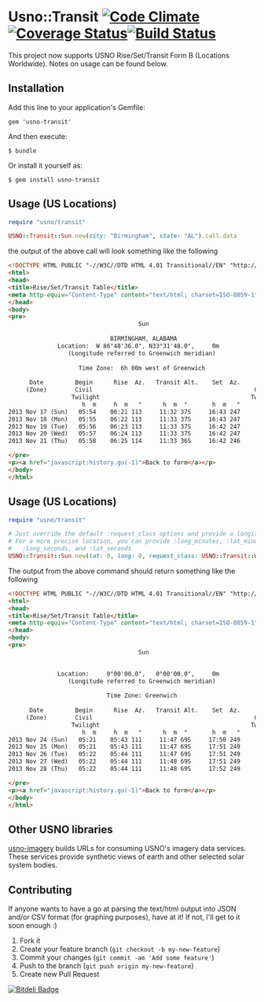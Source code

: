 # Usno::Transit [![Code Climate](https://codeclimate.com/github/rthbound/usno-transit.png)](https://codeclimate.com/github/rthbound/usno-transit)[![Coverage Status](https://coveralls.io/repos/rthbound/usno-transit/badge.png)](https://coveralls.io/r/rthbound/usno-transit)[![Build Status](https://travis-ci.org/rthbound/usno-transit.png?branch=master)](https://travis-ci.org/rthbound/usno-transit)

This project now supports USNO Rise/Set/Transit Form B (Locations Worldwide). Notes on usage can be found below.

## Installation

Add this line to your application's Gemfile:

    gem 'usno-transit'

And then execute:

    $ bundle

Or install it yourself as:

    $ gem install usno-transit

## Usage (US Locations)

```ruby
require "usno/transit"

USNO::Transit::Sun.new(city: "Birmingham", state: "AL").call.data
```

the output of the above call will look something like the following

```html
<!DOCTYPE HTML PUBLIC "-//W3C//DTD HTML 4.01 Transitional//EN" "http://www.w3.org/TR/html4/loose.dtd">
<html>
<head>
<title>Rise/Set/Transit Table</title>
<meta http-equiv="Content-Type" content="text/html; charset=ISO-8859-1">
</head>
<body>
<pre>
                                     Sun                                     
     
                             BIRMINGHAM, ALABAMA                             
              Location:  W 86°48'36.0", N33°31'48.0",     0m               
                 (Longitude referred to Greenwich meridian)                  
     
                    Time Zone:  6h 00m west of Greenwich                     
     
      Date         Begin      Rise  Az.   Transit Alt.    Set  Az.     End
     (Zone)        Civil                                              Civil  
                  Twilight                                           Twilight
                     h  m     h  m   °      h  m  °       h  m   °      h  m
2013 Nov 17 (Sun)   05:54    06:21 113     11:32 37S     16:43 247     17:10      
2013 Nov 18 (Mon)   05:55    06:22 113     11:33 37S     16:43 247     17:09      
2013 Nov 19 (Tue)   05:56    06:23 113     11:33 37S     16:42 247     17:09      
2013 Nov 20 (Wed)   05:57    06:24 113     11:33 37S     16:42 247     17:09      
2013 Nov 21 (Thu)   05:58    06:25 114     11:33 36S     16:42 246     17:08      

</pre>
<p><a href="javascript:history.go(-1)">Back to form</a></p>
</body>
</html>
```

## Usage (US Locations)

```ruby
require "usno/transit"

# Just override the default :request_class options and provide a longitude/latitude
# For a more precise location, you can provide :long_minutes, :lat_minutes,
#   :long_seconds, and :lat_seconds
USNO::Transit::Sun.new(lat: 0, long: 0, request_class: USNO::Transit::WorldwideRequest).call.data
```

The output from the above command should return something like the following

```html
<!DOCTYPE HTML PUBLIC "-//W3C//DTD HTML 4.01 Transitional//EN" "http://www.w3.org/TR/html4/loose.dtd">
<html>
<head>
<title>Rise/Set/Transit Table</title>
<meta http-equiv="Content-Type" content="text/html; charset=ISO-8859-1">
</head>
<body>
<pre>
                                     Sun                                     
     

              Location:     0°00'00.0",   0°00'00.0",     0m               
                 (Longitude referred to Greenwich meridian)                  
     
                            Time Zone: Greenwich                             
     
      Date         Begin      Rise  Az.   Transit Alt.    Set  Az.     End
     (Zone)        Civil                                              Civil  
                  Twilight                                           Twilight
                     h  m     h  m   °      h  m  °       h  m   °      h  m
2013 Nov 24 (Sun)   05:21    05:43 111     11:47 69S     17:50 249     18:12      
2013 Nov 25 (Mon)   05:21    05:43 111     11:47 69S     17:51 249     18:13      
2013 Nov 26 (Tue)   05:22    05:44 111     11:47 69S     17:51 249     18:13      
2013 Nov 27 (Wed)   05:22    05:44 111     11:48 69S     17:51 249     18:14      
2013 Nov 28 (Thu)   05:22    05:44 111     11:48 69S     17:52 249     18:14      

</pre>
<p><a href="javascript:history.go(-1)">Back to form</a></p>
</body>
</html>
```

## Other USNO libraries

[usno-imagery](http://github.com/rthbound/usno-transit) builds URLs for consuming USNO's imagery data services. These services provide synthetic views of earth and other selected solar system bodies.

## Contributing

If anyone wants to have a go at parsing the text/html output into JSON and/or CSV format (for graphing purposes), have at it! If not, I'll get to it soon enough :)

1. Fork it
2. Create your feature branch (`git checkout -b my-new-feature`)
3. Commit your changes (`git commit -am 'Add some feature'`)
4. Push to the branch (`git push origin my-new-feature`)
5. Create new Pull Request

[![Bitdeli Badge](https://d2weczhvl823v0.cloudfront.net/rthbound/usno-transit/trend.png)](https://bitdeli.com/free "Bitdeli Badge")
